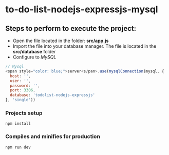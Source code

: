 # to-do-list-nodejs-expressjs-mysql

## Steps to perform to execute the project:

- Open the file located in the folder: **src/app.js**
- Import the file into your database manager. The file is located in the **src/database** folder
- Configure to *MySQL*

```javascript
// Mysql
<span style="color: blue;">server<s/pan>.use(mysqlConnection(mysql, {
  host: '',
  user: '',
  password: '',
  port: 3306,
  database: 'todolist-nodejs-expressjs'
}, 'single'))
```

### Projects setup
```
npm install
```

### Compiles and minifies for production

```
npm run dev
```

